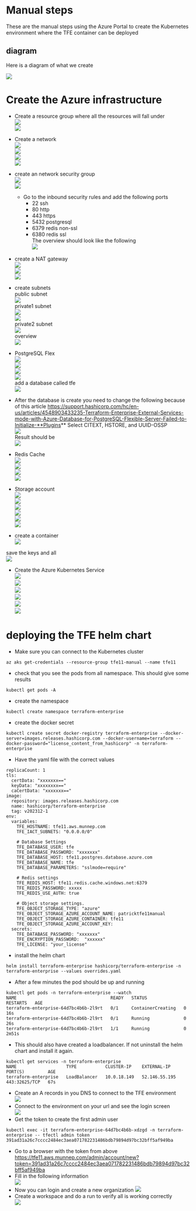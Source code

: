 # Manual steps

These are the manual steps using the Azure Portal to create the Kubernetes environment where the TFE container can be deployed

## diagram
Here is a diagram of what we create

![](../diagram/diagram_tfe_fdo_azure_external_kubernetes.png)  

# Create the Azure infrastructure

- Create a resource group where all the resources will fall under  
![](media/20240123152619.png)   
![](media/20240123152643.png)   

- Create a network   
![](media/20240123152737.png)  
![](media/20240123152803.png)  
![](media/20240123153251.png)   
![](media/20240123153355.png)   


- create an network security group     
![](media/20240123153453.png)   
![](media/20240123153504.png)   
  - Go to the inbound security rules and add the following ports 
    - 22 ssh
    - 80 http
    - 443 https
    - 5432 postgresql
    - 6379 redis non-ssl
    - 6380 redis ssl    
The overview should look like the following   
![](media/20240123154517.png)   

- create a NAT gateway   
![](media/20240123154550.png)   
![](media/20240123154611.png)   
![](media/20240123154639.png)   

- create subnets  
public subnet  
![](media/20240123154823.png)  
private1 subnet  
![](media/20240123154910.png)  
![](media/20240123155716.png)  
private2 subnet  
![](media/20240123160428.png)  
overview  
![](media/20240123160458.png)   


- PostgreSQL Flex   
![](media/20240123155120.png)  
![](media/20240123155140.png)  
![](media/20240123155900.png)  
![](media/20240123155814.png)   
add a database called tfe  
![](media/20240123164756.png)  


- After the database is create you need to change the following because of this article https://support.hashicorp.com/hc/en-us/articles/4548903433235-Terraform-Enterprise-External-Services-mode-with-Azure-Database-for-PostgreSQL-Flexible-Server-Failed-to-Initialize-**Plugins**
Select CITEXT, HSTORE, and UUID-OSSP  
![](media/20240123161355.png)  
Result should be    
![](media/20240123161412.png)  

- Redis Cache  
![](media/20240123160556.png)  
![](media/20240123160709.png)  
![](media/20240123160729.png)  
![](media/20240123160740.png)   

- Storage account   
![](media/20240123161829.png)  
![](media/20240123161912.png)  
![](media/20240123162045.png)  
![](media/20240123162108.png)  
![](media/20240123162132.png)  
![](media/20240123162148.png)  


- create a container   
![](media/20240123162725.png)   

save the keys and all   
![](media/20240123162822.png)   

- Create the Azure Kubernetes Service   
![](media/20240123162923.png)  
![](media/20240123163009.png)   
![](media/20240123163132.png)  
![](media/20240123163152.png)  
![](media/20240123163206.png)  
![](media/20240123163231.png)  

# deploying the TFE helm chart 

- Make sure you can connect to the Kubernetes cluster
```
az aks get-credentials --resource-group tfe11-manual --name tfe11
```
- check that you see the pods from all namespace. This should give some results
```
kubectl get pods -A
```
- create the namespace
```
kubectl create namespace terraform-enterprise
```
- create the docker secret
```
kubectl create secret docker-registry terraform-enterprise --docker-server=images.releases.hashicorp.com --docker-username=terraform --docker-password="license_content_from_hashicorp" -n terraform-enterprise
```
- Have the yaml file with the correct values
```
replicaCount: 1
tls:
  certData: "xxxxxxx=="
  keyData: "xxxxxxxx=="
  caCertData: "xxxxxxx=="
image:
  repository: images.releases.hashicorp.com
  name: hashicorp/terraform-enterprise
  tag: v202312-1
env:
  variables:
    TFE_HOSTNAME: tfe11.aws.munnep.com
    TFE_IACT_SUBNETS: "0.0.0.0/0"

    # Database Settings
    TFE_DATABASE_USER: tfe
    TFE_DATABASE_PASSWORD: "xxxxxxx"
    TFE_DATABASE_HOST: tfe11.postgres.database.azure.com
    TFE_DATABASE_NAME: tfe
    TFE_DATABASE_PARAMETERS: "sslmode=require"
    
    # Redis settings
    TFE_REDIS_HOST: tfe11.redis.cache.windows.net:6379
    TFE_REDIS_PASSWORD: xxxxx
    TFE_REDIS_USE_AUTH: true
    
    # Object storage settings.
    TFE_OBJECT_STORAGE_TYPE: "azure"
    TFE_OBJECT_STORAGE_AZURE_ACCOUNT_NAME: patricktfe11manual
    TFE_OBJECT_STORAGE_AZURE_CONTAINER: tfe11
    TFE_OBJECT_STORAGE_AZURE_ACCOUNT_KEY: 
  secrets:
    TFE_DATABASE_PASSWORD: "xxxxxxx"
    TFE_ENCRYPTION_PASSWORD:  "xxxxxx"
    TFE_LICENSE: "your_license"
```
- install the helm chart 
```
helm install terraform-enterprise hashicorp/terraform-enterprise -n terraform-enterprise --values overrides.yaml
```
- After a few minutes the pod should be up and running
```
kubectl get pods -n terraform-enterprise --watch
NAME                                    READY   STATUS              RESTARTS   AGE
terraform-enterprise-64d7bc4b6b-2l9rt   0/1     ContainerCreating   0          16s
terraform-enterprise-64d7bc4b6b-2l9rt   0/1     Running             0          26s
terraform-enterprise-64d7bc4b6b-2l9rt   1/1     Running             0          2m51s
```
- This should also have created a loadbalancer. If not uninstall the helm chart and install it again. 
```
kubectl get services -n terraform-enterprise                              
NAME                   TYPE           CLUSTER-IP    EXTERNAL-IP     PORT(S)         AGE
terraform-enterprise   LoadBalancer   10.0.18.149   52.146.55.195   443:32625/TCP   67s
```
- Create an A records in you DNS to connect to the TFE environment   
![](media/20240123171232.png)   
- Connect to the environment on your url and see the login screen   
![](media/20240123171414.png)   
- Get the token to create the first admin user
```
kubectl exec -it terraform-enterprise-64d7bc4b6b-xdzgd -n terraform-enterprise -- tfectl admin token
391ad31a26c7cccc2484ec3aea071782231486bdb79894d97bc32bff5af949ba
```
- Go to a browser with the token from above   
https://tfe11.aws.munnep.com/admin/account/new?token=391ad31a26c7cccc2484ec3aea071782231486bdb79894d97bc32bff5af949ba
- Fill in the following information  
![](media/20240124084009.png)  
- Now you can login and create a new organization
![](media/20240124084035.png)
- Create a workspace and do a run to verify all is working correctly  
![](media/20240124084400.png)